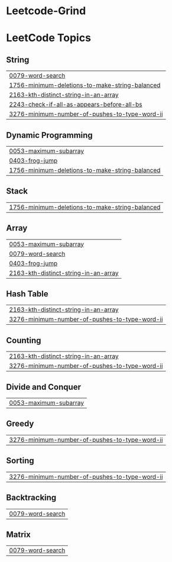 # Leetcode-Grind
<!---LeetCode Topics Start-->
# LeetCode Topics
## String
|  |
| ------- |
| [0079-word-search](https://github.com/codiac1/LeetCode-Grind/tree/master/0079-word-search) |
| [1756-minimum-deletions-to-make-string-balanced](https://github.com/codiac1/LeetCode-Grind/tree/master/1756-minimum-deletions-to-make-string-balanced) |
| [2163-kth-distinct-string-in-an-array](https://github.com/codiac1/LeetCode-Grind/tree/master/2163-kth-distinct-string-in-an-array) |
| [2243-check-if-all-as-appears-before-all-bs](https://github.com/codiac1/LeetCode-Grind/tree/master/2243-check-if-all-as-appears-before-all-bs) |
| [3276-minimum-number-of-pushes-to-type-word-ii](https://github.com/codiac1/LeetCode-Grind/tree/master/3276-minimum-number-of-pushes-to-type-word-ii) |
## Dynamic Programming
|  |
| ------- |
| [0053-maximum-subarray](https://github.com/codiac1/LeetCode-Grind/tree/master/0053-maximum-subarray) |
| [0403-frog-jump](https://github.com/codiac1/LeetCode-Grind/tree/master/0403-frog-jump) |
| [1756-minimum-deletions-to-make-string-balanced](https://github.com/codiac1/LeetCode-Grind/tree/master/1756-minimum-deletions-to-make-string-balanced) |
## Stack
|  |
| ------- |
| [1756-minimum-deletions-to-make-string-balanced](https://github.com/codiac1/LeetCode-Grind/tree/master/1756-minimum-deletions-to-make-string-balanced) |
## Array
|  |
| ------- |
| [0053-maximum-subarray](https://github.com/codiac1/LeetCode-Grind/tree/master/0053-maximum-subarray) |
| [0079-word-search](https://github.com/codiac1/LeetCode-Grind/tree/master/0079-word-search) |
| [0403-frog-jump](https://github.com/codiac1/LeetCode-Grind/tree/master/0403-frog-jump) |
| [2163-kth-distinct-string-in-an-array](https://github.com/codiac1/LeetCode-Grind/tree/master/2163-kth-distinct-string-in-an-array) |
## Hash Table
|  |
| ------- |
| [2163-kth-distinct-string-in-an-array](https://github.com/codiac1/LeetCode-Grind/tree/master/2163-kth-distinct-string-in-an-array) |
| [3276-minimum-number-of-pushes-to-type-word-ii](https://github.com/codiac1/LeetCode-Grind/tree/master/3276-minimum-number-of-pushes-to-type-word-ii) |
## Counting
|  |
| ------- |
| [2163-kth-distinct-string-in-an-array](https://github.com/codiac1/LeetCode-Grind/tree/master/2163-kth-distinct-string-in-an-array) |
| [3276-minimum-number-of-pushes-to-type-word-ii](https://github.com/codiac1/LeetCode-Grind/tree/master/3276-minimum-number-of-pushes-to-type-word-ii) |
## Divide and Conquer
|  |
| ------- |
| [0053-maximum-subarray](https://github.com/codiac1/LeetCode-Grind/tree/master/0053-maximum-subarray) |
## Greedy
|  |
| ------- |
| [3276-minimum-number-of-pushes-to-type-word-ii](https://github.com/codiac1/LeetCode-Grind/tree/master/3276-minimum-number-of-pushes-to-type-word-ii) |
## Sorting
|  |
| ------- |
| [3276-minimum-number-of-pushes-to-type-word-ii](https://github.com/codiac1/LeetCode-Grind/tree/master/3276-minimum-number-of-pushes-to-type-word-ii) |
## Backtracking
|  |
| ------- |
| [0079-word-search](https://github.com/codiac1/LeetCode-Grind/tree/master/0079-word-search) |
## Matrix
|  |
| ------- |
| [0079-word-search](https://github.com/codiac1/LeetCode-Grind/tree/master/0079-word-search) |
<!---LeetCode Topics End-->